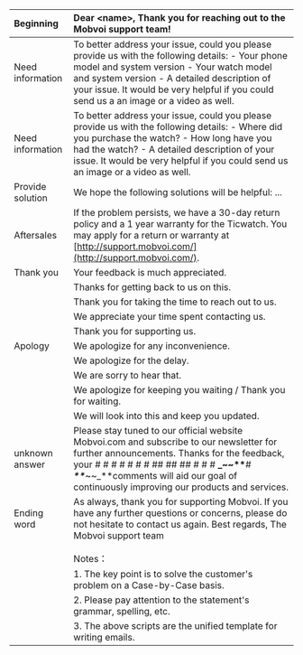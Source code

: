 | **Beginning** | **Dear &lt;name&gt;,  Thank you for reaching out to the Mobvoi support team!** |
| :--- | :--- |
| Need information | To better address your issue, could you please provide us with the following details: - Your phone model and system version - Your watch model and system version - A detailed description of your issue. It would be very helpful if you could send us a an image or a video as well. |
| Need information | To better address your issue, could you please provide us with the following details: - Where did you purchase the watch? - How long have you had the watch? - A detailed description of your issue. It would be very helpful if you could send us an image or a video as well. |
| Provide solution | We hope the following solutions will be helpful: ... |
| Aftersales | If the problem persists, we have a 30-day return policy and a 1 year warranty for the Ticwatch. You may apply for a return or warranty at [http://support.mobvoi.com/](http://support.mobvoi.com/). |
| Thank you | Your feedback is much appreciated. |
|  | Thanks for getting back to us on this. |
|  | Thank you for taking the time to reach out to us. |
|  | We appreciate your time spent contacting us. |
|  | Thank you for supporting us. |
| Apology | We apologize for any inconvenience. |
|  | We apologize for the delay. |
|  | We are sorry to hear that. |
|  | We apologize for keeping you waiting / Thank you for waiting. |
|  | We will look into this and keep you updated. |
| unknown answer | Please stay tuned to our official website Mobvoi.com and subscribe to our newsletter for further announcements. Thanks for the feedback, your \# \# \# \# \# \# \# \#\# \#\# \#\# \# \# \# **\_~~\*\***\# _**\*\***_~~\_\*\*comments will aid our goal of continuously improving our products and services. |
| Ending word | As always, thank you for supporting Mobvoi. If you have any further questions or concerns, please do not hesitate to contact us again.  Best regards, The Mobvoi support team |
|  |  |
|  |  |
|  | Notes： |
|  | 1. The key point is to solve the customer's problem on a Case-by-Case basis. |
|  | 2. Please pay attention to the statement's grammar, spelling, etc. |
|  | 3. The above scripts are the unified template for writing emails. |



